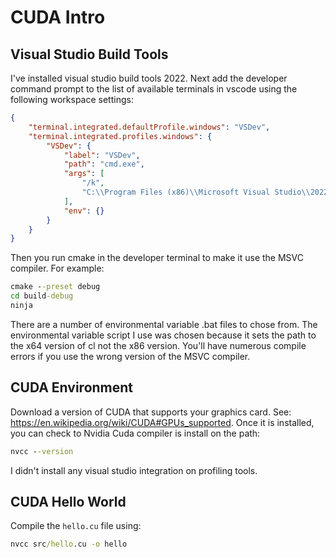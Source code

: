 # CUDA Intro

## Visual Studio Build Tools

I've installed visual studio build tools 2022. Next add the developer command prompt to the list of available terminals 
in vscode using the following workspace settings:

```json
{
    "terminal.integrated.defaultProfile.windows": "VSDev",
    "terminal.integrated.profiles.windows": {
        "VSDev": {
            "label": "VSDev",
            "path": "cmd.exe",
            "args": [
                "/k",
                "C:\\Program Files (x86)\\Microsoft Visual Studio\\2022\\BuildTools\\VC\\Auxiliary\\Build\\vcvars64.bat"
            ],
            "env": {}
        }
    }
}
```

Then you run cmake in the developer terminal to make it use the MSVC compiler. For example:

```bat
cmake --preset debug
cd build-debug
ninja
```

There are a number of environmental variable .bat files to chose from. The environmental variable script I use was 
chosen because it sets the path to the x64 version of cl not the x86 version. You'll have numerous compile errors
if you use the wrong version of the MSVC compiler.

## CUDA Environment

Download a version of CUDA that supports your graphics card. See: <https://en.wikipedia.org/wiki/CUDA#GPUs_supported>. 
Once it is installed, you can check to Nvidia Cuda compiler is install on the path:

```bat
nvcc --version
```

I didn't install any visual studio integration on profiling tools.

## CUDA Hello World

Compile the `hello.cu` file using:

```bat
nvcc src/hello.cu -o hello
```
